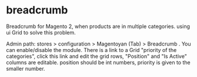 # breadcrumb
Breadcrumb for Magento 2, when products are in multiple categories. using ui Grid to solve this problem.

Admin path: stores > configuration > Magentoyan (Tab) > Breadcrumb .
You can enable/disable the module.
There is a link to a Grid "priority of the categories", click this link and edit the grid rows, "Position" and "Is Active" columns are
editable. position should be int numbers, priority is given to the smaller number.
